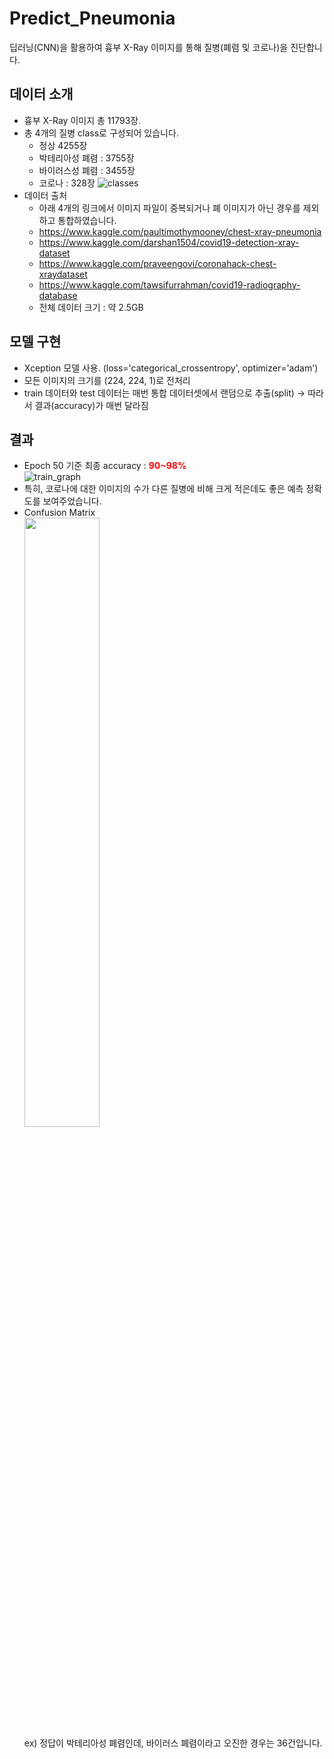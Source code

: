 # Predict_Pneumonia
딥러닝(CNN)을 활용하여 흉부 X-Ray 이미지를 통해 질병(폐렴 및 코로나)을 진단합니다.

## 데이터 소개
- 흉부 X-Ray 이미지 총 11793장.
- 총 4개의 질병 class로 구성되어 있습니다.
  - 정상 4255장
  - 박테리아성 폐렴 : 3755장
  - 바이러스성 폐렴 : 3455장
  - 코로나 : 328장
  ![classes](https://user-images.githubusercontent.com/37574274/89997891-bf0b1a80-dcc7-11ea-84c5-d457c71ecc0a.png)
- 데이터 출처
  - 아래 4개의 링크에서 이미지 파일이 중복되거나 폐 이미지가 아닌 경우를 제외하고 통합하였습니다.
  - https://www.kaggle.com/paultimothymooney/chest-xray-pneumonia
  - https://www.kaggle.com/darshan1504/covid19-detection-xray-dataset
  - https://www.kaggle.com/praveengovi/coronahack-chest-xraydataset
  - https://www.kaggle.com/tawsifurrahman/covid19-radiography-database
  - 전체 데이터 크기 : 약 2.5GB

## 모델 구현
- Xception 모델 사용. (loss='categorical_crossentropy', optimizer='adam')
- 모든 이미지의 크기를 (224, 224, 1)로 전처리
- train 데이터와 test 데이터는 매번 통합 데이터셋에서 랜덤으로 추출(split) → 따라서 결과(accuracy)가 매번 달라짐

## 결과
- Epoch 50 기준 최종 accuracy : <span style="color:red">**90~98%**</span><br/>
  ![train_graph](https://user-images.githubusercontent.com/37574274/92446497-dd920200-f1f0-11ea-8da5-860fa7abdf22.png)
- 특히, 코로나에 대한 이미지의 수가 다른 질병에 비해 크게 적은데도 좋은 예측 정확도를 보여주었습니다.
- Confusion Matrix
  <br/><img src="https://user-images.githubusercontent.com/37574274/91636158-54810b00-ea39-11ea-9d31-66636fc8b585.png" width="50%" height="50%" /><br/>
  ex) 정답이 박테리아성 폐렴인데, 바이러스 폐렴이라고 오진한 경우는 36건입니다.
